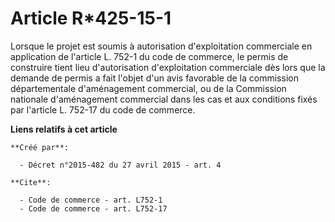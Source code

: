 # Article R*425-15-1

Lorsque le projet est soumis à autorisation d'exploitation commerciale en application de l'article L. 752-1 du code de
commerce, le permis de construire tient lieu d'autorisation d'exploitation commerciale dès lors que la demande de permis a
fait l'objet d'un avis favorable de la commission départementale d'aménagement commercial, ou de la Commission nationale
d'aménagement commercial dans les cas et aux conditions fixés par l'article L. 752-17 du code de commerce.

**Liens relatifs à cet article**

	**Créé par**:

	  - Décret n°2015-482 du 27 avril 2015 - art. 4

	**Cite**:

	  - Code de commerce - art. L752-1
	  - Code de commerce - art. L752-17
